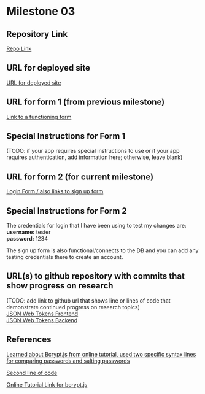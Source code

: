 Milestone 03
===

Repository Link
---
[Repo Link](https://github.com/nyu-csci-ua-0467-001-002-fall-2024/final-project-shubhiupa19)

URL for deployed site 
---
[URL for deployed site](http://linserv1.cims.nyu.edu:36503/)

URL for form 1 (from previous milestone) 
---
[Link to a functioning form](http://linserv1.cims.nyu.edu:36503/add)

Special Instructions for Form 1
---
(TODO: if your app requires special instructions to use or if your app requires authentication, add information here; otherwise, leave blank)

URL for form 2 (for current milestone)
---
[Login Form / also links to sign up form](http://linserv1.cims.nyu.edu:36503/)

Special Instructions for Form 2
---
The credentials for login that I have been using to test my changes are:   
**username:** tester  
**password:** 1234

The sign up form is also functional/connects to the DB and you can add any testing credentials there to create an account.

URL(s) to github repository with commits that show progress on research
--- 
(TODO: add link to github url that shows line or lines of code that demonstrate continued progress on research topics)   
[JSON Web Tokens Frontend](https://github.com/nyu-csci-ua-0467-001-002-fall-2024/final-project-shubhiupa19/blob/ed2954e7eba6fc220e327873bbb339ac9f0282cf/final-project/src/app/login/page.js#L13C5-L33C5)  
[JSON Web Tokens Backend](https://github.com/nyu-csci-ua-0467-001-002-fall-2024/final-project-shubhiupa19/blob/ed2954e7eba6fc220e327873bbb339ac9f0282cf/final-project/src/app/api/login/route.js#L17C12-L26C10)

References 
---
[Learned about Bcrypt.js from online tutorial, used two specific syntax lines for comparing passwords and salting passwords](https://github.com/nyu-csci-ua-0467-001-002-fall-2024/final-project-shubhiupa19/blob/33f83af37064aacdee615937536a1b0b26506612/final-project/src/app/api/login/route.js#L17C13-L17C73)

[Second line of code](https://github.com/nyu-csci-ua-0467-001-002-fall-2024/final-project-shubhiupa19/blob/33f83af37064aacdee615937536a1b0b26506612/final-project/src/app/api/register/route.js#L12C9-L12C54)

[Online Tutorial Link for bcrypt.js](https://clerk.com/blog/password-based-authentication-nextjs)


